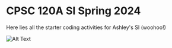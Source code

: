 # CPSC 120A SI Spring 2024
Here lies all the starter coding activities for Ashley's SI (woohoo!)

![Alt Text](https://media.tenor.com/iviIq2uXz-kAAAAi/work-office.gif)

